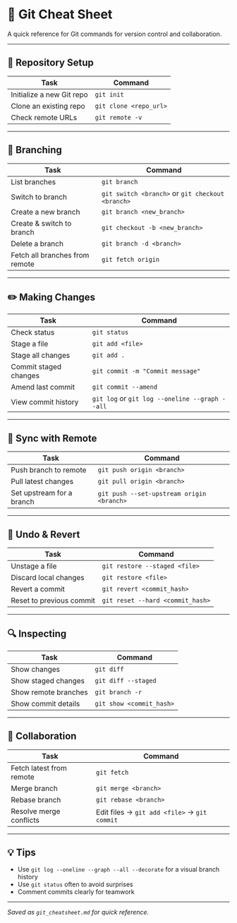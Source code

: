 # 🧩 Git Cheat Sheet

A quick reference for Git commands for version control and collaboration.

---

## 📂 Repository Setup

| Task | Command |
|------|---------|
| Initialize a new Git repo | `git init` |
| Clone an existing repo | `git clone <repo_url>` |
| Check remote URLs | `git remote -v` |

---

## 🌱 Branching

| Task | Command |
|------|---------|
| List branches | `git branch` |
| Switch to branch | `git switch <branch>` or `git checkout <branch>` |
| Create a new branch | `git branch <new_branch>` |
| Create & switch to branch | `git checkout -b <new_branch>` |
| Delete a branch | `git branch -d <branch>` |
| Fetch all branches from remote | `git fetch origin` |

---

## ✏️ Making Changes

| Task | Command |
|------|---------|
| Check status | `git status` |
| Stage a file | `git add <file>` |
| Stage all changes | `git add .` |
| Commit staged changes | `git commit -m "Commit message"` |
| Amend last commit | `git commit --amend` |
| View commit history | `git log` or `git log --oneline --graph --all` |

---

## 🔄 Sync with Remote

| Task | Command |
|------|---------|
| Push branch to remote | `git push origin <branch>` |
| Pull latest changes | `git pull origin <branch>` |
| Set upstream for a branch | `git push --set-upstream origin <branch>` |

---

## 🔧 Undo & Revert

| Task | Command |
|------|---------|
| Unstage a file | `git restore --staged <file>` |
| Discard local changes | `git restore <file>` |
| Revert a commit | `git revert <commit_hash>` |
| Reset to previous commit | `git reset --hard <commit_hash>` |

---

## 🔍 Inspecting

| Task | Command |
|------|---------|
| Show changes | `git diff` |
| Show staged changes | `git diff --staged` |
| Show remote branches | `git branch -r` |
| Show commit details | `git show <commit_hash>` |

---

## 🤝 Collaboration

| Task | Command |
|------|---------|
| Fetch latest from remote | `git fetch` |
| Merge branch | `git merge <branch>` |
| Rebase branch | `git rebase <branch>` |
| Resolve merge conflicts | Edit files → `git add <file>` → `git commit` |

---

## 💡 Tips

- Use `git log --oneline --graph --all --decorate` for a visual branch history  
- Use `git status` often to avoid surprises  
- Comment commits clearly for teamwork  

---

*Saved as `git_cheatsheet.md` for quick reference.*
